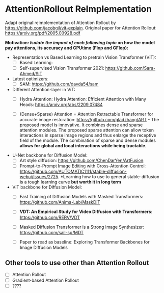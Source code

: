 # AttentionRollout ReImplementation
Adapt original reimplementation of Attention Rollout by https://github.com/jacobgil/vit-explain.
Original paper for Attention Rollout: https://arxiv.org/pdf/2005.00928.pdf 

**Motivation: ***Isolate the impact of each following topic*** on how the model pay attentions, its accuracy and GPUtime (Flop and GFlop):**

- Representation vs Based Learning to pretrain Vision Transformer (ViT):
     - [ ] Based Learning:
     - [ ] Self-supervised Vision Transformer 2021: https://github.com/Sara-Ahmed/SiT
           
- Latest optimizers:
     - [ ] SAM: https://github.com/davda54/sam 

- Different Attention-layer in ViT:
     - [ ] Hydra Attention: Hydra Attention: Efficient Attention with Many Heads: https://arxiv.org/abs/2209.07484 
     - [ ] (Dense+Sparse) Attention = Attention Retractable Transformer for accurate image restoration: https://github.com/gladzhang/ART - The proposed model is innovative. It combines dense and sparse attention modules. The proposed sparse attention can allow token interactions in sparse image regions and thus enlarge the receptive field of the module. The combination of sparse and dense modules **allows for global and local interactions while being tractable**.
          

- U-Net backbone for Diffusion Model:
     - [ ] Art style diffusion: https://github.com/ChenDarYen/ArtFusion
     - [ ] Prompt-to-Prompt Image Editing with Cross-Attention Control: https://github.com/AUTOMATIC1111/stable-diffusion-webui/issues/2725. *Learning how to use to general stable-diffusion is a tough learning curve **but worth it in long term**

- ViT backbone for Diffusion Model:
     - [ ] Fast Training of Diffusion Models with Masked Transformers: https://github.com/Anima-Lab/MaskDiT
     - [ ] **VDT: An Empirical Study for Video Diffusion with Transformers**: https://github.com/RERV/VDT
     - [ ] Masked Diffusion Transformer is a Strong Image Synthesizer: https://github.com/sail-sg/MDT
     - [ ] Paper to read as baseline: Exploring Transformer Backbones for Image Diffusion Models


## Other tools to use other than Attention Rollout ##
- [ ] Attention Rollout
- [ ] Gradient-based Attention Rollout
- [ ] ????
